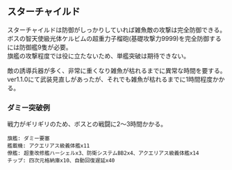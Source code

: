 ## スターチャイルド

スターチャイルドは防御がしっかりしていれば雑魚敵の攻撃は完全防御できる。  
ボスの智天使級光体ケルビムの超重力子榴砲(基礎攻撃力9999)を完全防御するには防御艦9隻が必要。  
旗艦の攻撃程度では役に立たないため、単艦突破は期待できない。  

敵の誘導兵器が多く、非常に重くなり雑魚が枯れるまでに異常な時間を要する。  
ver1.1.0にて武装見直しがあったが、それでも雑魚が枯れるまでに1時間程度かかる。  


### ダミー突破例

戦力がギリギリのため、ボスとの戦闘に2～3時間かかる。

```
旗艦: ダミー要塞
艦載機: アクエリアス級義体艦x11
僚艦: 超重改修艦ハーシェルx3、防衛システムBB2x4、アクエリアス級義体艦x14
チップ: 四次元格納庫x10、自動回復遅延x40
```
